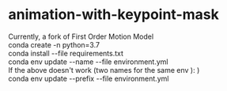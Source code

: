 # animation-with-keypoint-mask
Currently, a fork of First Order Motion Model \
conda create -n <name of env> python=3.7 \
conda install --file requirements.txt \
conda env update --name <name of your env> --file environment.yml\
If the above doesn't work (two names for the same env ): ) \
conda env update --prefix <path of your env> --file environment.yml

